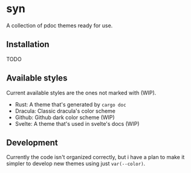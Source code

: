 # syn

A collection of pdoc themes ready for use.

## Installation

TODO

## Available styles

Current available styles are the ones not marked with (WIP).

* Rust: A theme that's generated by `cargo doc`
* Dracula: Classic dracula's color scheme
* Github: Github dark color scheme (WIP)
* Svelte: A theme that's used in svelte's docs (WIP)

## Development
Currently the code isn't organized correctly, but i have a plan to make it simpler
to develop new themes using just `var(--color)`.
